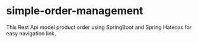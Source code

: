 # simple-order-management
This Rest Api model product order using SpringBoot and Spring Hateoas for easy navigation link.

